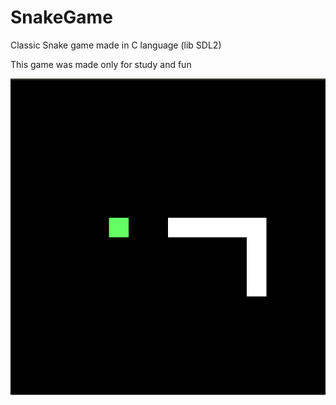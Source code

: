 # SnakeGame
Classic Snake game made in C language (lib SDL2)

This game was made only for study and fun

![Snake Gameplay](snake_gameplay.png)
